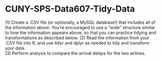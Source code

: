 # CUNY-SPS-Data607-Tidy-Data

(1) Create a .CSV file (or optionally, a MySQL database!) that includes all of the information above.  You’re encouraged to use a “wide” structure similar to how the information appears above, so that you can practice tidying and transformations as described below. 
(2) Read the information from your .CSV file into R, and use tidyr and dplyr as needed to tidy and transform your data.   
(3) Perform analysis to compare the arrival delays for the two airlines. 
